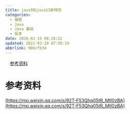 ```yaml
---
title: java9到java13新特性
categories: 
  - 编程
  - Java
  - Java 基础
  - 版本
date: 2020-01-15 08:28:52
updated: 2021-03-20 07:56:14
abbrlink: 906cfb34
---
```

<div id='my_toc'><a href="/blog/906cfb34/#参考资料" class="header_1">参考资料</a>&nbsp;<br></div>
<style>.header_1{margin-left: 1em;}.header_2{margin-left: 2em;}.header_3{margin-left: 3em;}.header_4{margin-left: 4em;}.header_5{margin-left: 5em;}.header_6{margin-left: 6em;}</style>
<!--more-->
<script>if (navigator.platform.search('arm')==-1){document.getElementById('my_toc').style.display = 'none';}var e,p = document.getElementsByTagName('p');while (p.length>0) {e = p[0];e.parentElement.removeChild(e);}</script>

<!--end-->
# 参考资料
[https://mp.weixin.qq.com/s/92T-F53Qhq05tR_MtI0zBA](https://mp.weixin.qq.com/s/92T-F53Qhq05tR_MtI0zBA)
